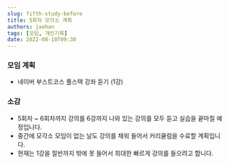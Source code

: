 ```yaml
---
slug: fifth-study-before
title: 5회차 모각소 계획
authors: jaehan
tags: [모임, 개인기록]
date: 2022-08-10T09:30
---
```


### 모임 계획

- 네이버 부스트코스 풀스택 강좌 듣기 (1강)

### 소감

- 5회차 ~ 6회차까지 강의를 6강까지 나와 있는 강의를 모두 듣고 실습을 끝마칠 예정입니다.
- 중간에 모각소 모임이 없는 날도 강의를 채워 들어서 커리큘럼을 수료할 계획입니다.
- 현재는 1강을 절반까지 밖에 못 들어서 최대한 빠르게 강의를 들으려고 합니다.
